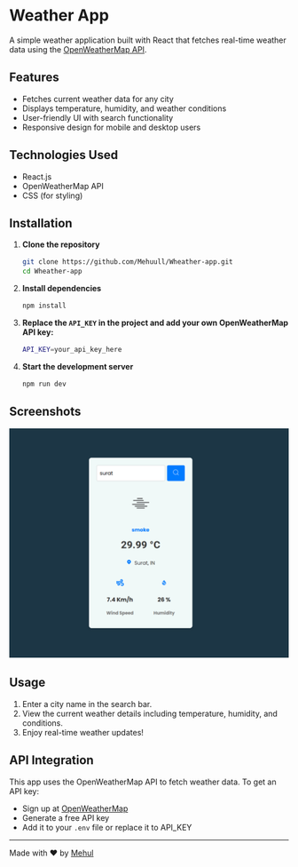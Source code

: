 # Weather App

A simple weather application built with React that fetches real-time weather data using the [OpenWeatherMap API](https://openweathermap.org/).

## Features
- Fetches current weather data for any city
- Displays temperature, humidity, and weather conditions
- User-friendly UI with search functionality
- Responsive design for mobile and desktop users

## Technologies Used
- React.js
- OpenWeatherMap API
- CSS (for styling)

## Installation

1. **Clone the repository**
   ```sh
   git clone https://github.com/Mehuull/Wheather-app.git
   cd Wheather-app
   ```

2. **Install dependencies**
   ```sh
   npm install
   ```

3. **Replace the `API_KEY` in the project and add your own OpenWeatherMap API key:**
   ```sh
   API_KEY=your_api_key_here
   ```

4. **Start the development server**
   ```sh
   npm run dev
   ```

## Screenshots
![UI Screenshot](https://github.com/Mehuull/Wheather-app/blob/main/wheatherapp.png)


## Usage
1. Enter a city name in the search bar.
2. View the current weather details including temperature, humidity, and conditions.
3. Enjoy real-time weather updates!

## API Integration
This app uses the OpenWeatherMap API to fetch weather data. To get an API key:
- Sign up at [OpenWeatherMap](https://openweathermap.org/)
- Generate a free API key
- Add it to your `.env` file or replace it to API_KEY
  
---
Made with ❤️ by [Mehul](https://github.com/Mehuull)

